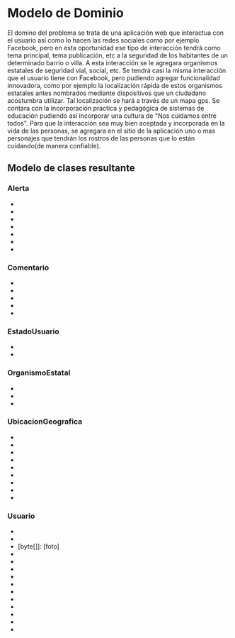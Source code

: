 Modelo de Dominio
=================

El domino del problema se trata de una aplicación web que interactua con el usuario así
como lo hacen las redes sociales como por ejemplo Facebook, pero en esta oportunidad 
ese tipo de interacción tendrá como tema principal, tema publicación, etc a la 
seguridad de los habitantes de un determinado barrio o villa. A esta interacción se 
le agregara organismos estatales de seguridad vial, social, etc. Se tendrá casi la 
misma interacción que el usuario tiene con Facebook, pero pudiendo agregar funcionalidad
innovadora, como por ejemplo la localización rápida de estos organismos estatales
antes nombrados mediante dispositivos que un ciudadano acostumbra utilizar. Tal 
localización se hará a través de un mapa gps.
Se contara con la incorporación practica y pedagógica de sistemas de educación
pudiendo así incorporar una cultura de "Nos cuidamos entre todos". Para que la
interacción sea muy bien aceptada y incorporada en la vida de las personas, se
agregara en el sitio de la aplicación uno o mas personajes que tendrán los rostros
de las personas que lo están cuidando(de manera confiable).


## Modelo de clases resultante

### Alerta ###
- [Lista de String]: [organismosEstatalesResponzables]
- [String]: [responzableActivado]
- [Date]: 	[dateInicio]
- [Date]: 	[dateFin]
- [Usuario]:[usuario]
- [UbicacionGeografica]:[ubicacionGeografica]
- [Integer]: [nivel]

### Comentario ###
- [String]: [mensaje]
- [Integer]: [puntuacion]
- [Date]: 	[date]
- [Usuario]:[usuario]
- [Alerta]: [alerta]

### EstadoUsuario ###
- [String]: [nombre]
- [bool]: [activado]

### OrganismoEstatal ###
- [String]: [nombre]
- [Lista de String]: [alertasParaSolucionar]
- [UbicacionGeografica]: [ubicacionGeografica]

### UbicacionGeografica ###
- [String]: [pais]
- [String]: [ciudad]
- [String]: [barrio]
- [String]: [calle]
- [String]: [calleDesde]
- [String]: [calleHasta]
- [Interger]: [alturaCalle]
- [String]: [latitud]
- [String]: [longitud]

### Usuario ###
- [String]: [nombre]
- [String]: [password]
- [byte[]]: [foto]
- [String]: [email]
- [String]: [telefonoCasa]
- [String]: [telefonoTrabajo]
- [String]: [celular]
- [Lista de EstadoUsuario]: [estados]
- [Lista de Alerta]: [alertas]
- [Lista de Comentario]: [comentariosRecibidos]
- [Lista de Comentario]: [comentariosEnviados]
- [Lista de Comentario]: [comentariosEiminados]
- [UbicacionGeografica]: [ubicacionGeograficaCasa]
- [bool]: [alertaActivada]

